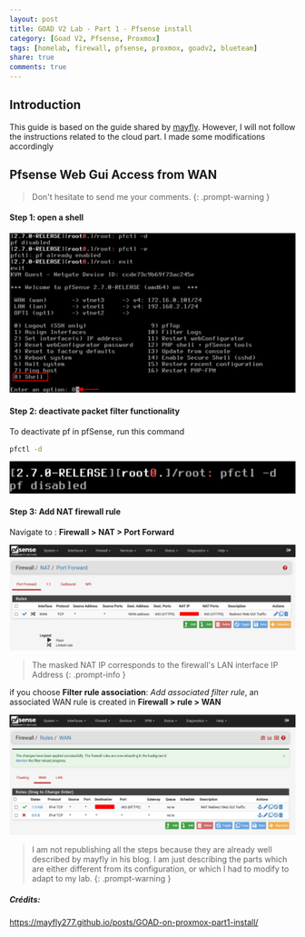 ```yaml
---
layout: post
title: GOAD V2 Lab - Part 1 - Pfsense install
category: [Goad V2, Pfsense, Proxmox]
tags: [homelab, firewall, pfsense, proxmox, goadv2, blueteam]
share: true
comments: true
---
```


## Introduction

This guide is based on the guide shared by [mayfly](https://mayfly277.github.io/posts/GOAD-on-proxmox-part1-install/). However, I will not follow the instructions related to the cloud part. I made some modifications accordingly

## Pfsense Web Gui Access from WAN

> Don't hesitate to send me your comments.
{: .prompt-warning }

#### Step 1: open a shell 

![Shell](/assets/img/goadv2/pfsense/2024-04-19_10-36.png)

#### Step 2: deactivate packet filter functionality

To deactivate pf in pfSense, run this command 
```bash
pfctl -d
```
![Shell2](/assets/img/goadv2/pfsense/2024-04-18_18-03_1.png)

#### Step 3: Add NAT firewall rule

Navigate to : **Firewall > NAT > Port Forward**

![NAT](/assets/img/goadv2/pfsense/2024-04-18_18-03.png)

> The masked NAT IP corresponds to the firewall's LAN interface IP Address
{: .prompt-info }

if you choose **Filter rule association**: *Add associated filter rule*, an associated WAN rule is created in **Firewall > rule > WAN**

![Wan Rule](/assets/img/goadv2/pfsense/2024-04-18_18-02.png)

> I am not republishing all the steps because they are already well described by mayfly in his blog. I am just describing the parts which are either different from its configuration, or which I had to modify to adapt to my lab.
{: .prompt-warning }

##### Crédits:
https://mayfly277.github.io/posts/GOAD-on-proxmox-part1-install/


